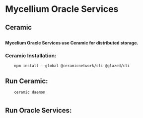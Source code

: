  # Mycellium Oracle Services
 ##
 ## Ceramic
 ##
 #### Mycelium Oracle Services use Ceramic for distributed storage.
 
 ### Ceramic Installation:
```
    npm install --global @ceramicnetwork/cli @glazed/cli 
```
 ## Run Ceramic:
```
    ceramic daemon
```
#
## Run Oracle Services: